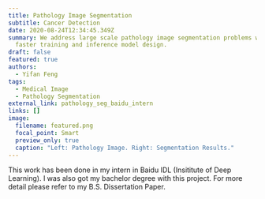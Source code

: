 ```yaml
---
title: Pathology Image Segmentation
subtitle: Cancer Detection
date: 2020-08-24T12:34:45.349Z
summary: We address large scale pathology image segmentation problems with a
  faster training and inference model design.
draft: false
featured: true
authors:
  - Yifan Feng
tags:
  - Medical Image
  - Pathology Segmentation
external_link: pathology_seg_baidu_intern
links: []
image:
  filename: featured.png
  focal_point: Smart
  preview_only: true
  caption: "Left: Pathology Image. Right: Segmentation Results."
---
```

This work has been done in my intern in Baidu IDL (Insititute of Deep Learning). I was also got my bachelor degree with this project. For more detail please refer to my B.S. Dissertation Paper.